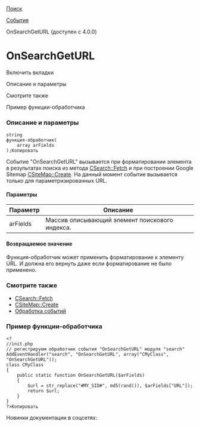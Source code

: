 [Поиск](/api_help/search/index.php)

[События](/api_help/search/events/index.php)

OnSearchGetURL (доступен с 4.0.0)

OnSearchGetURL
==============

Включить вкладки

Описание и параметры

Смотрите также

Пример функции-обработчика

### Описание и параметры

```
string
функция-обработчик(
	array arFields
);Копировать
```

Событие "OnSearchGetURL" вызывается при форматировании элемента в результатах поиска из метода [CSearch::Fetch](/api_help/search/classes/csearch/fetch.php) и при построении Google Sitemap [CSiteMap::Create](/api_help/search/classes/csitemap/create.php). На данный момент событие вызывается только для параметризированных URL.

#### Параметры

| Параметр | Описание |
| --- | --- |
| arFields | Массив описывающий элемент поискового индекса. |

#### Возвращаемое значение

Функция-обработчик может применить форматирование к элементу URL. И должна его вернуть даже если форматирование не было применено.

### Смотрите также

* [CSearch::Fetch](/api_help/search/classes/csearch/fetch.php)
* [CSiteMap::Create](/api_help/search/classes/csitemap/create.php)
* [Обработка событий](http://dev.1c-bitrix.ru/learning/course/index.php?COURSE_ID=43&LESSON_ID=3493)

### Пример функции-обработчика

```
<?
//init.php
// регистрируем обработчик события "OnSearchGetURL" модуля "search"
AddEventHandler("search", "OnSearchGetURL", array("CMyClass", "OnSearchGetURL"));
class CMyClass
{
	public static function OnSearchGetURL($arFields)
	{
		$url = str_replace("#MY_SID#", md5(rand()), $arFields["URL"]);
		return $url;
	}
}
?>Копировать
```

Новинки документации в соцсетях: